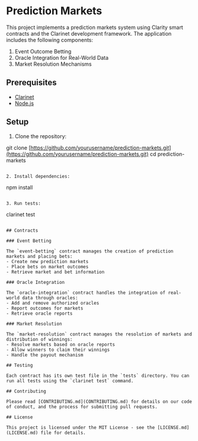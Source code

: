 # Prediction Markets

This project implements a prediction markets system using Clarity smart contracts and the Clarinet development framework. The application includes the following components:

1. Event Outcome Betting
2. Oracle Integration for Real-World Data
3. Market Resolution Mechanisms

## Prerequisites

- [Clarinet](https://github.com/hirosystems/clarinet)
- [Node.js](https://nodejs.org/)

## Setup

1. Clone the repository:

git clone [https://github.com/yourusername/prediction-markets.git](https://github.com/yourusername/prediction-markets.git)
cd prediction-markets

```plaintext

2. Install dependencies:
```

npm install

```plaintext

3. Run tests:
```

clarinet test

```plaintext

## Contracts

### Event Betting

The `event-betting` contract manages the creation of prediction markets and placing bets:
- Create new prediction markets
- Place bets on market outcomes
- Retrieve market and bet information

### Oracle Integration

The `oracle-integration` contract handles the integration of real-world data through oracles:
- Add and remove authorized oracles
- Report outcomes for markets
- Retrieve oracle reports

### Market Resolution

The `market-resolution` contract manages the resolution of markets and distribution of winnings:
- Resolve markets based on oracle reports
- Allow winners to claim their winnings
- Handle the payout mechanism

## Testing

Each contract has its own test file in the `tests` directory. You can run all tests using the `clarinet test` command.

## Contributing

Please read [CONTRIBUTING.md](CONTRIBUTING.md) for details on our code of conduct, and the process for submitting pull requests.

## License

This project is licensed under the MIT License - see the [LICENSE.md](LICENSE.md) file for details.
```
